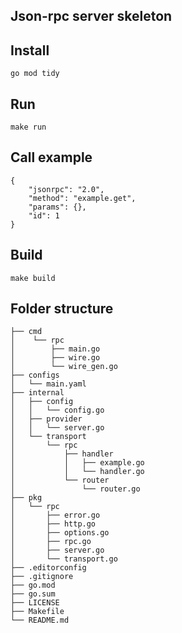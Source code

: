 ## Json-rpc server skeleton

## Install

```shell
go mod tidy
```

## Run

```shell
make run
```

## Call example

```
{
    "jsonrpc": "2.0",
    "method": "example.get",
    "params": {},
    "id": 1
}
```

## Build

```shell
make build
```

## Folder structure

```
├── cmd
│    └── rpc
│        ├── main.go
│        ├── wire.go
│        └── wire_gen.go
├── configs
│   └── main.yaml
├── internal
│   ├── config
│   │   └── config.go
│   ├── provider
│   │   └── server.go
│   └── transport
│       └── rpc
│           ├── handler
│           │   ├── example.go
│           │   └── handler.go
│           └── router
│               └── router.go
├── pkg
│   └── rpc
│       ├── error.go
│       ├── http.go
│       ├── options.go
│       ├── rpc.go
│       ├── server.go
│       └── transport.go
├── .editorconfig
├── .gitignore
├── go.mod
├── go.sum
├── LICENSE
├── Makefile
└── README.md
```
